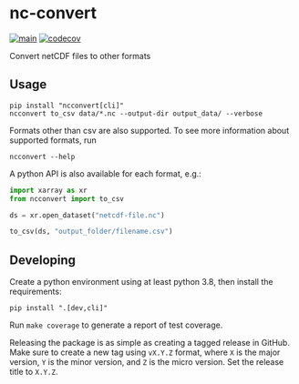 # nc-convert

[![main](https://github.com/tsdat/ncconvert/actions/workflows/pytest.yml/badge.svg)](https://github.com/tsdat/ncconvert/actions/workflows/pytest.yml)
[![codecov](https://codecov.io/gh/tsdat/ncconvert/graph/badge.svg?token=39J7Q6G1N8)](https://codecov.io/gh/tsdat/ncconvert)

Convert netCDF files to other formats

## Usage

```shell
pip install "ncconvert[cli]"
ncconvert to_csv data/*.nc --output-dir output_data/ --verbose
```

Formats other than csv are also supported. To see more information about supported formats, run

```shell
ncconvert --help
```

A python API is also available for each format, e.g.:

```python
import xarray as xr
from ncconvert import to_csv

ds = xr.open_dataset("netcdf-file.nc")

to_csv(ds, "output_folder/filename.csv")
```

## Developing

Create a python environment using at least python 3.8, then install the requirements:

```shell
pip install ".[dev,cli]"
```

Run `make coverage` to generate a report of test coverage.

Releasing the package is as simple as creating a tagged release in GitHub. Make sure to create a new tag using `vX.Y.Z`
format, where `X` is the major version, `Y` is the minor version, and `Z` is the micro version. Set the release title
to `X.Y.Z`.
